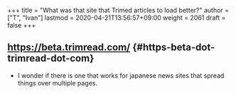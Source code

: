 +++
title = "What was that site that Trimed articles to load better?"
author = ["T", "Ivan"]
lastmod = 2020-04-21T13:56:57+09:00
weight = 2061
draft = false
+++

## <https://beta.trimread.com/> {#https-beta-dot-trimread-dot-com}

-   I wonder if there is one that works for japanese news sites that
    spread things over multiple pages.
